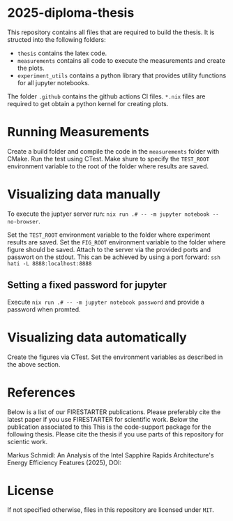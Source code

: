 # 2025-diploma-thesis

This repository contains all files that are required to build the thesis.
It is structed into the following folders:
- `thesis` contains the latex code.
- `measurements` contains all code to execute the measurements and create the plots.
- `experiment_utils` contains a python library that provides utility functions for all jupyter notebooks.

The folder `.github` contains the github actions CI files.
`*.nix` files are required to get obtain a python kernel for creating plots.

# Running Measurements

Create a build folder and compile the code in the `measurements` folder with CMake.
Run the test using CTest.
Make shure to specify the `TEST_ROOT` environment variable to the root of the folder where results are saved.

# Visualizing data manually

To execute the juptyer server run: `nix run .# -- -m jupyter notebook --no-browser`.

Set the `TEST_ROOT` environment variable to the folder where experiment results are saved.
Set the `FIG_ROOT` environment variable to the folder where figure should be saved.
Attach to the server via the provided ports and passwort on the stdout.
This can be achieved by using a port forward: `ssh hati -L 8888:localhost:8888`

## Setting a fixed password for jupyter

Execute `nix run .# -- -m jupyter notebook password` and provide a password when promted.

# Visualizing data automatically

Create the figures via CTest.
Set the environment variables as described in the above section.

# References
Below is a list of our FIRESTARTER publications. Please preferably cite the latest paper if you use FIRESTARTER for scientific work.
Below the publication associated to this 
This is the code-support package for the following thesis.
Please cite the thesis if you use parts of this repository for scientic work.

Markus Schmidl: An Analysis of the Intel Sapphire Rapids Architecture's Energy Efficiency Features (2025),
DOI: 

# License

If not specified otherwise, files in this repository are licensed under `MIT`.
